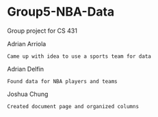 # Group5-NBA-Data
 Group project for CS 431

Adrian Arriola
```
Came up with idea to use a sports team for data
```

Adrian Delfin
```
Found data for NBA players and teams
```

Joshua Chung
```
Created document page and organized columns
```
